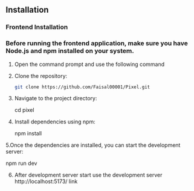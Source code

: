 ## Installation
### Frontend Installation
### Before running the frontend application, make sure you have Node.js and npm installed on your system.

1. Open the command prompt and use the following command

2. Clone the repository:

   ```bash
   git clone https://github.com/Faisal00001/Pixel.git

3. Navigate to the project directory:

   cd pixel

4. Install dependencies using npm:

 
   npm install 

5.Once the dependencies are installed, you can start the development server: 
   
   npm run dev 

6. After development server start use the development server http://localhost:5173/ link

